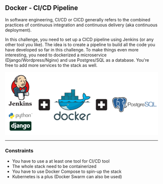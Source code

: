 ## Docker - CI/CD Pipeline

In software engineering, CI/CD or CICD generally refers to the combined practices of continuous integration and continuous delivery (aka continuous deployment).

In this challenge, you need to set up a CICD pipeline using Jenkins (or any other tool you like). The idea is to create a pipeline to build all the code you have developed so far in this challenge. To make things even more interesting,
you need to dockerized a microservice (Django/Wordpress/Nginx) and use Postgres/SQL as a database. You're free to add more services to the stack as well.

<p align="left">
  <img src="../assets/docker.png" alt="Docker Stack">
</p>

---

### Constraints

- You have to use a at least one tool for CI/CD tool
- The whole stack need to be containerized
- You have to use Docker Compose to spin-up the stack
- Kubernetes is a plus (Docker Swarm can also be used)
